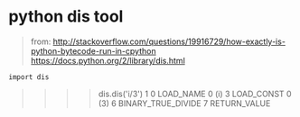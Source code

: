 # python dis tool

> from:
>http://stackoverflow.com/questions/19916729/how-exactly-is-python-bytecode-run-in-cpython
>https://docs.python.org/2/library/dis.html

``
import dis
``


>  >>> dis.dis('i/3')
>   1           0 LOAD_NAME                0 (i)
>               3 LOAD_CONST               0 (3)
>               6 BINARY_TRUE_DIVIDE
>               7 RETURN_VALUE
> 
